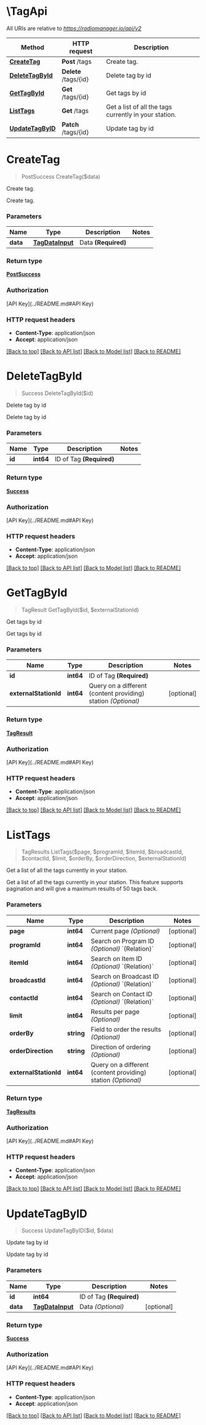 # \TagApi

All URIs are relative to *https://radiomanager.io/api/v2*

Method | HTTP request | Description
------------- | ------------- | -------------
[**CreateTag**](TagApi.md#CreateTag) | **Post** /tags | Create tag.
[**DeleteTagById**](TagApi.md#DeleteTagById) | **Delete** /tags/{id} | Delete tag by id
[**GetTagById**](TagApi.md#GetTagById) | **Get** /tags/{id} | Get tags by id
[**ListTags**](TagApi.md#ListTags) | **Get** /tags | Get a list of all the tags currently in your station.
[**UpdateTagByID**](TagApi.md#UpdateTagByID) | **Patch** /tags/{id} | Update tag by id


# **CreateTag**
> PostSuccess CreateTag($data)

Create tag.

Create tag.


### Parameters

Name | Type | Description  | Notes
------------- | ------------- | ------------- | -------------
 **data** | [**TagDataInput**](TagDataInput.md)| Data **(Required)** | 

### Return type

[**PostSuccess**](PostSuccess.md)

### Authorization

[API Key](../README.md#API Key)

### HTTP request headers

 - **Content-Type**: application/json
 - **Accept**: application/json

[[Back to top]](#) [[Back to API list]](../README.md#documentation-for-api-endpoints) [[Back to Model list]](../README.md#documentation-for-models) [[Back to README]](../README.md)

# **DeleteTagById**
> Success DeleteTagById($id)

Delete tag by id

Delete tag by id


### Parameters

Name | Type | Description  | Notes
------------- | ------------- | ------------- | -------------
 **id** | **int64**| ID of Tag **(Required)** | 

### Return type

[**Success**](Success.md)

### Authorization

[API Key](../README.md#API Key)

### HTTP request headers

 - **Content-Type**: application/json
 - **Accept**: application/json

[[Back to top]](#) [[Back to API list]](../README.md#documentation-for-api-endpoints) [[Back to Model list]](../README.md#documentation-for-models) [[Back to README]](../README.md)

# **GetTagById**
> TagResult GetTagById($id, $externalStationId)

Get tags by id

Get tags by id


### Parameters

Name | Type | Description  | Notes
------------- | ------------- | ------------- | -------------
 **id** | **int64**| ID of Tag **(Required)** | 
 **externalStationId** | **int64**| Query on a different (content providing) station *(Optional)* | [optional] 

### Return type

[**TagResult**](TagResult.md)

### Authorization

[API Key](../README.md#API Key)

### HTTP request headers

 - **Content-Type**: application/json
 - **Accept**: application/json

[[Back to top]](#) [[Back to API list]](../README.md#documentation-for-api-endpoints) [[Back to Model list]](../README.md#documentation-for-models) [[Back to README]](../README.md)

# **ListTags**
> TagResults ListTags($page, $programId, $itemId, $broadcastId, $contactId, $limit, $orderBy, $orderDirection, $externalStationId)

Get a list of all the tags currently in your station.

Get a list of all the tags currently in your station. This feature supports pagination and will give a maximum results of 50 tags back.


### Parameters

Name | Type | Description  | Notes
------------- | ------------- | ------------- | -------------
 **page** | **int64**| Current page *(Optional)* | [optional] 
 **programId** | **int64**| Search on Program ID *(Optional)* &#x60;(Relation)&#x60; | [optional] 
 **itemId** | **int64**| Search on Item ID *(Optional)* &#x60;(Relation)&#x60; | [optional] 
 **broadcastId** | **int64**| Search on Broadcast ID *(Optional)* &#x60;(Relation)&#x60; | [optional] 
 **contactId** | **int64**| Search on Contact ID *(Optional)* &#x60;(Relation)&#x60; | [optional] 
 **limit** | **int64**| Results per page *(Optional)* | [optional] 
 **orderBy** | **string**| Field to order the results *(Optional)* | [optional] 
 **orderDirection** | **string**| Direction of ordering *(Optional)* | [optional] 
 **externalStationId** | **int64**| Query on a different (content providing) station *(Optional)* | [optional] 

### Return type

[**TagResults**](TagResults.md)

### Authorization

[API Key](../README.md#API Key)

### HTTP request headers

 - **Content-Type**: application/json
 - **Accept**: application/json

[[Back to top]](#) [[Back to API list]](../README.md#documentation-for-api-endpoints) [[Back to Model list]](../README.md#documentation-for-models) [[Back to README]](../README.md)

# **UpdateTagByID**
> Success UpdateTagByID($id, $data)

Update tag by id

Update tag by id


### Parameters

Name | Type | Description  | Notes
------------- | ------------- | ------------- | -------------
 **id** | **int64**| ID of Tag **(Required)** | 
 **data** | [**TagDataInput**](TagDataInput.md)| Data *(Optional)* | [optional] 

### Return type

[**Success**](Success.md)

### Authorization

[API Key](../README.md#API Key)

### HTTP request headers

 - **Content-Type**: application/json
 - **Accept**: application/json

[[Back to top]](#) [[Back to API list]](../README.md#documentation-for-api-endpoints) [[Back to Model list]](../README.md#documentation-for-models) [[Back to README]](../README.md)

